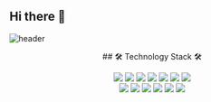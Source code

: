 ## Hi there 👋

![header](https://capsule-render.vercel.app/api?type=waving&color=auto&height=300&section=header&text=Donghyun%20An&fontSize=80&animation=fadeIn&fontAlign=60&fontAlignY=50)

<center> 
  ## 🛠  Technology Stack  🛠

  <img src="https://img.shields.io/badge/Python-3766AB?style=flat&logo=Python&logoColor=white"/> <img src="https://img.shields.io/badge/Java-007396?style=flat&logo=Java&logoColor=white"/> <img src="https://img.shields.io/badge/C-A8B9CC?style=flat&logo=C&logoColor=white"/> <img src="https://img.shields.io/badge/C++-00599C?style=flat&logo=C%2B%2B&logoColor=white"/> <img src="https://img.shields.io/badge/JavaScript-F7DF1E?style=flat&logo=JavaScript&logoColor=white"/> <img src="https://img.shields.io/badge/Swift-FA7343?style=flat&logo=Swift&logoColor=white"/> <img src="https://img.shields.io/badge/Dart-0175C2?style=flat&logo=Dart&logoColor=white"/>  
  <img src="https://img.shields.io/badge/React-61DAFB?style=flat&logo=React&logoColor=white"/> <img src="https://img.shields.io/badge/Node.js-339933?style=flat&logo=Node.js&logoColor=white"/> <img src="https://img.shields.io/badge/GraphQL-E10098?style=flat&logo=GraphQL&logoColor=white"/> <img src="https://img.shields.io/badge/ios-000000?style=flat&logo=Apple&logoColor=white"/> <img src="https://img.shields.io/badge/Flutter-02569B?style=flat&logo=Flutter&logoColor=white"/> <img src="https://img.shields.io/badge/Tensorflow-FF6F00?style=flat&logo=Tensorflow&logoColor=white"/>

</center>


